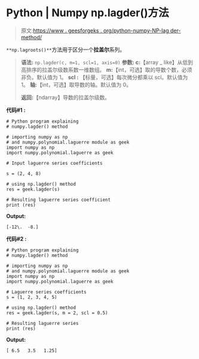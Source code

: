 # Python | Numpy np.lagder()方法

> 原文:[https://www . geesforgeks . org/python-numpy-NP-lag der-method/](https://www.geeksforgeeks.org/python-numpy-np-lagder-method/)

`**np.lagroots()**`方法用于区分一个**拉盖尔**系列。

> **语法:** `np.lagder(c, m=1, scl=1, axis=0)`
> **参数:**
> **c:**【array _ like】从低到高排序的拉盖尔级数系数一维数组。
> **m:**【int，可选】取的导数个数，必须非负。默认值为 1。
> **scl :** 【标量，可选】每次微分都乘以 scl。默认值为 1。
> **轴:**【int，可选】取导数的轴。默认值为 0。
> 
> **返回:**【ndarray】导数的拉盖尔级数。

**代码#1 :**

```
# Python program explaining
# numpy.lagder() method 

# importing numpy as np  
# and numpy.polynomial.laguerre module as geek 
import numpy as np 
import numpy.polynomial.laguerre as geek

# Input laguerre series coefficients

s = (2, 4, 8) 

# using np.lagder() method 
res = geek.lagder(s) 

# Resulting laguerre series coefficient
print (res) 
```

**Output:**

```
[-12\.  -8.]

```

**代码#2 :**

```
# Python program explaining
# numpy.lagder() method 

# importing numpy as np  
# and numpy.polynomial.laguerre module as geek 
import numpy as np 
import numpy.polynomial.laguerre as geek

# Laguerre series coefficients
s = (1, 2, 3, 4, 5) 

# using np.lagder() method 
res = geek.lagder(s, m = 2, scl = 0.5) 

# Resulting laguerre series
print (res) 
```

**Output:**

```
[ 6.5   3.5   1.25]

```